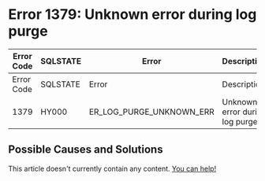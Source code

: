 
# Error 1379: Unknown error during log purge


| Error Code | SQLSTATE | Error | Description |
| --- | --- | --- | --- |
| Error Code | SQLSTATE | Error | Description |
| 1379 | HY000 | ER_LOG_PURGE_UNKNOWN_ERR | Unknown error during log purge |




## Possible Causes and Solutions


This article doesn't currently contain any content. [You can help!](/kb/en/writing-and-editing-knowledge-base-articles/)

